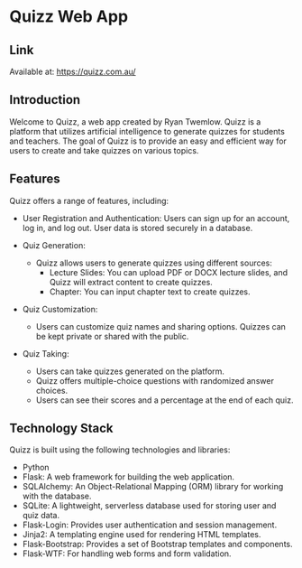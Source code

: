 # Quizz Web App

## Link
Available at: https://quizz.com.au/

## Introduction
Welcome to Quizz, a web app created by Ryan Twemlow. Quizz is a platform that utilizes artificial intelligence to generate quizzes for students and teachers. The goal of Quizz is to provide an easy and efficient way for users to create and take quizzes on various topics.

## Features
Quizz offers a range of features, including:

- User Registration and Authentication: Users can sign up for an account, log in, and log out. User data is stored securely in a database.

- Quiz Generation:
  - Quizz allows users to generate quizzes using different sources:
    - Lecture Slides: You can upload PDF or DOCX lecture slides, and Quizz will extract content to create quizzes.
    - Chapter: You can input chapter text to create quizzes.

- Quiz Customization:
  - Users can customize quiz names and sharing options. Quizzes can be kept private or shared with the public.

- Quiz Taking:
  - Users can take quizzes generated on the platform.
  - Quizz offers multiple-choice questions with randomized answer choices.
  - Users can see their scores and a percentage at the end of each quiz.

## Technology Stack
Quizz is built using the following technologies and libraries:

- Python
- Flask: A web framework for building the web application.
- SQLAlchemy: An Object-Relational Mapping (ORM) library for working with the database.
- SQLite: A lightweight, serverless database used for storing user and quiz data.
- Flask-Login: Provides user authentication and session management.
- Jinja2: A templating engine used for rendering HTML templates.
- Flask-Bootstrap: Provides a set of Bootstrap templates and components.
- Flask-WTF: For handling web forms and form validation.
  


